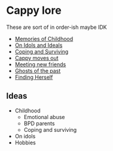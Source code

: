 
# Cappy lore

These are sort of in order-ish maybe IDK

 - [Memories of Childhood](childhood.md)
 - [On Idols and Ideals](on-idols-and-ideals.md)
 - [Coping and Surviving](coping-and-surviving.md)
 - [Cappy moves out](cappy-moves-out.md)
 - [Meeting new friends](meeting-new-friends.md)
 - [Ghosts of the past](ghosts-of-the-past.md)
 - [Finding Herself](finding-herself.md)



## Ideas

 - Childhood
   - Emotional abuse
   - BPD parents
   - Coping and surviving
 - On idols
 - Hobbies